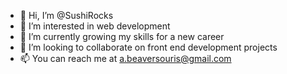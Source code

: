 - 👋 Hi, I’m @SushiRocks
- 👀 I’m interested in web development 
- 🌱 I’m currently growing my skills for a new career
- 💞️ I’m looking to collaborate on front end development projects
- 📫 You can reach me at a.beaversouris@gmail.com

<!---
SushiRocks/SushiRocks is a ✨ special ✨ repository because its `README.md` (this file) appears on your GitHub profile.
You can click the Preview link to take a look at your changes.
--->
